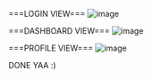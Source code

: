 ===LOGIN VIEW===
![image](https://github.com/tarisara/UTS-ADVANCE-MOBILE-PROGRAMMING/assets/149305465/b7c0080a-47c6-4280-bb11-d75af7043eb9)

===DASHBOARD VIEW===
![image](https://github.com/tarisara/UTS-ADVANCE-MOBILE-PROGRAMMING/assets/149305465/8eeb799e-33da-43bd-b51f-3b4d46609750)

===PROFILE VIEW===
![image](https://github.com/tarisara/UTS-ADVANCE-MOBILE-PROGRAMMING/assets/149305465/51623797-e71a-41b4-bc92-4d19b68c26e4)

DONE YAA :)
